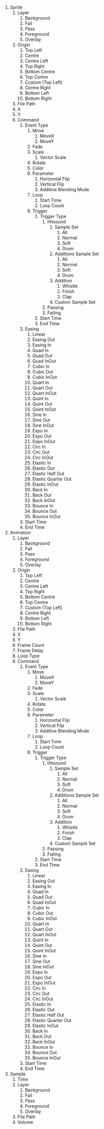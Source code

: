 1. Sprite
	1. Layer
		1. Background
		2. Fail
		3. Pass
		4. Foreground
		5. Overlay
	2. Origin
		1. Top Left
		2. Centre
		3. Centre Left
		4. Top Right
		5. Bottom Centre
		6. Top Centre
		7. Custom (Top Left)
		8. Centre Right
		9. Bottom Left
		10. Bottom Right
	3. File Path
	4. X
	5. Y
	6. Command
		1. Event Type
			1. Move
				1. MoveX
				2. MoveY
			2. Fade
			3. Scale
				1. Vector Scale
			4. Rotate
			5. Color
			6. Parameter
				1. Horizontal Flip
				2. Vertical Flip
				3. Additive Blending Mode
			7. Loop
				1. Start Time
				2. Loop Count
			8. Trigger 
				1. Trigger Type
					1. Hitsound
						1. Sample Set
							1. All
							2. Normal
							3. Soft
							4. Drum
						2. Additions Sample Set
							1. All
							2. Normal
							3. Soft
							4. Drum
						3. Addition
							1. Whistle
							2. Finish
							3. Clap
						4. Custom Sample Set
					2. Passing
					3. Failing
				2. Start Time
				3. End TIme
		2. Easing
			1. Linear
			2. Easing Out
			3. Easing In
			4. Quad In
			5. Quad Out
			6. Quad InOut
			7. Cubic In
			8. Cubic Out
			9. Cubic InOut
			10. Quart In
			11. Quart Out
			12. Quart InOut
			13. Quint In
			14. Quint Out
			15. Quint InOut
			16. Sine In
			17. Sine Out
			18. Sine InOut
			19. Expo In
			20. Expo Out
			21. Expo InOut
			22. Circ In
			23. Circ Out
			24. Circ InOut
			25. Elastic In
			26. Elastic Out
			27. Elastic Half Out
			28. Elastic Quarter Out
			29. Elastic InOut
			30. Back In
			31. Back Out
			32. Back InOut
			33. Bounce In
			34. Bounce Out
			35. Bounce InOut
		3. Start Time
		4. End Time
2. Animation
	1. Layer
		1. Background
		2. Fail
		3. Pass
		4. Foreground
		5. Overlay
	2. Origin
		1. Top Left
		2. Centre
		3. Centre Left
		4. Top Right
		5. Bottom Centre
		6. Top Centre
		7. Custom (Top Left)
		8. Centre Right
		9. Bottom Left
		10. Bottom Right
	3. File Path
	4. X
	5. Y
	6. Frame Count
	7. Frame Delay
	8. Loop Type
	9. Command
		1. Event Type
			1. Move
				1. MoveX
				2. MoveY
			2. Fade
			3. Scale
				1. Vector Scale
			4. Rotate
			5. Color
			6. Parameter
				1. Horizontal Flip
				2. Vertical Flip
				3. Additive Blending Mode
			7. Loop
				1. Start Time
				2. Loop Count
			8. Trigger 
				1. Trigger Type
					1. Hitsound
						1. Sample Set
							1. All
							2. Normal
							3. Soft
							4. Drum
						2. Additions Sample Set
							1. All
							2. Normal
							3. Soft
							4. Drum
						3. Addition
							1. Whistle
							2. Finish
							3. Clap
						4. Custom Sample Set
					2. Passing
					3. Failing
				2. Start Time
				3. End TIme
		2. Easing
			1. Linear
			2. Easing Out
			3. Easing In
			4. Quad In
			5. Quad Out
			6. Quad InOut
			7. Cubic In
			8. Cubic Out
			9. Cubic InOut
			10. Quart In
			11. Quart Out
			12. Quart InOut
			13. Quint In
			14. Quint Out
			15. Quint InOut
			16. Sine In
			17. Sine Out
			18. Sine InOut
			19. Expo In
			20. Expo Out
			21. Expo InOut
			22. Circ In
			23. Circ Out
			24. Circ InOut
			25. Elastic In
			26. Elastic Out
			27. Elastic Half Out
			28. Elastic Quarter Out
			29. Elastic InOut
			30. Back In
			31. Back Out
			32. Back InOut
			33. Bounce In
			34. Bounce Out
			35. Bounce InOut
		3. Start Time
		4. End Time
3. Sample
	1. Time
	2. Layer
		1. Background
		2. Fail
		3. Pass
		4. Foreground
		5. Overlay
	3. File Path
	4. Volume